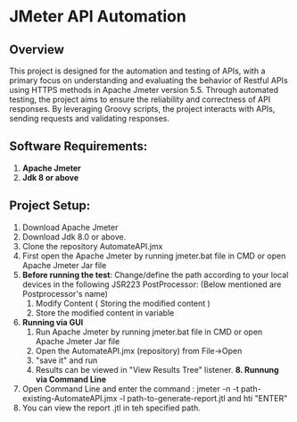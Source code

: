 # JMeter API Automation 

## Overview
This project is designed for the automation and testing of APIs, with a primary focus on understanding and evaluating the behavior of Restful APIs using HTTPS methods in Apache Jmeter version 5.5. Through automated testing, the project aims to ensure the reliability and correctness of API responses. By leveraging Groovy scripts, the project interacts with APIs, sending requests and validating responses.

## Software Requirements:
1. **Apache Jmeter**
2. **Jdk 8 or above**

## Project Setup:
1. Download Apache Jmeter 
2. Download Jdk 8.0 or above.
3. Clone the repository AutomateAPI.jmx
4. First open the Apache Jmeter by running jmeter.bat file in CMD or open Apache Jmeter Jar file
5. **Before running the test**: Change/define the path according to your local devices in the following JSR223 PostProcessor: (Below mentioned are Postprocessor's name)
   1. Modify Content ( Storing the modified content )
   2. Store the modified content in variable
7. **Running via GUI**
   1. Run Apache Jmeter by running jmeter.bat file in CMD or open Apache Jmeter Jar file
   2. Open the AutomateAPI.jmx (repository) from File->Open
   3.  "save it" and run
   4.  Results can be viewed in "View Results Tree" listener.
**8. Runnung via Command Line**
 1. Open Command Line and enter the command : jmeter -n -t path-existing-AutomateAPI.jmx -l path-to-generate-report.jtl and hti "ENTER"
 2. You can view the report .jtl in teh specified path.




